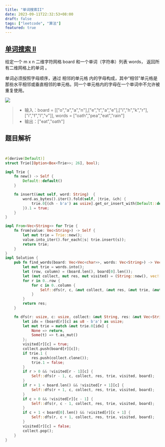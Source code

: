 ```yaml
---
title: "单词搜索II"
date: 2023-09-11T22:32:53+08:00
draft: false
tags: ["leetcode", "算法"]
featured: true
---
```


## [单词搜索 II](https://leetcode.cn/problems/word-search-ii/)

给定一个 m x n 二维字符网格 board 和一个单词（字符串）列表 words， 返回所有二维网格上的单词 。

单词必须按照字母顺序，通过 相邻的单元格 内的字母构成，其中“相邻”单元格是那些水平相邻或垂直相邻的单元格。同一个单元格内的字母在一个单词中不允许被重复使用。

![](https://assets.leetcode.com/uploads/2020/11/07/search1.jpg)

>- 输入：board = [["o","a","a","n"],["e","t","a","e"],["i","h","k","r"],["i","f","l","v"]], words = ["oath","pea","eat","rain"]
>- 输出：["eat","oath"]



## 题目解析

```rust


#[derive(Default)]
struct Trie([Option<Box<Trie>>; 26], bool);

impl Trie {
    fn new() -> Self {
        Default::default()
    }

    fn insert(&mut self, word: String)  {
        word.as_bytes().iter().fold(self, |trie, &ch| {
            trie.0[(ch - b'a') as usize].get_or_insert_with(Default::default)
        }).1 = true;
    }
}

impl From<Vec<String>> for Trie {
    fn from(value: Vec<String>) -> Self {
        let mut trie = Trie::new();
        value.into_iter().for_each(|s| trie.insert(s));
        return trie;
    }
}
impl Solution {
    pub fn find_words(board: Vec<Vec<char>>, words: Vec<String>) -> Vec<String> {
        let mut trie = words.into();
        let (row, column) = (board.len(), board[0].len());
        let (mut collect, mut res, mut visited) = (String::new(), vec![], vec![vec![false; column]; row]);
        for r in 0..row {
            for c in 0..column {
                Self::dfs(r, c, &mut collect, &mut res, &mut trie, &mut visited, &board);
            }
        }
        return res;
    }

    fn dfs(r: usize, c: usize, collect: &mut String, res: &mut Vec<String>, trie: &mut Trie, visited: &mut Vec<Vec<bool>>, board: &Vec<Vec<char>>) {
        let idx = (board[r][c] as u8 - b'a') as usize;
        let mut trie = match &mut trie.0[idx] {
            None => return,
            Some(t) => t.as_mut()
        };
        visited[r][c] = true;
        collect.push(board[r][c]);
        if trie.1 {
            res.push(collect.clone());
            trie.1 = false;
        }
        if r > 0 && !visited[r - 1][c] {
            Self::dfs(r - 1, c, collect, res, trie, visited, board);
        }
        if r + 1 < board.len() && !visited[r + 1][c] {
            Self::dfs(r + 1, c, collect, res, trie, visited, board);
        }
        if c > 0 && !visited[r][c - 1] {
            Self::dfs(r, c - 1, collect, res, trie, visited, board);
        }
        if c + 1 < board[0].len() && !visited[r][c + 1] {
            Self::dfs(r, c + 1, collect, res, trie, visited, board);
        }
        visited[r][c] = false;
        collect.pop();
    }
}
```


